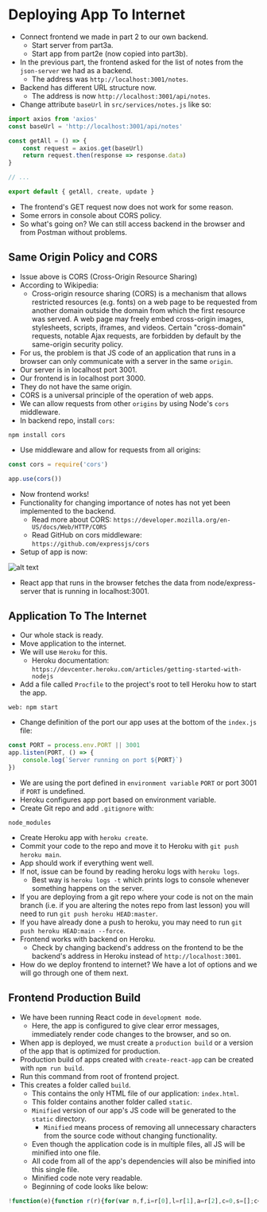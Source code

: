 # Deploying App To Internet
- Connect frontend we made in part 2 to our own backend.
    - Start server from part3a.
    - Start app from part2e (now copied into part3b).
- In the previous part, the frontend asked for the list of notes from the `json-server` we had as a backend.
    - The address was `http://localhost:3001/notes`.
- Backend has different URL structure now.
    - The address is now `http://localhost:3001/api/notes`.
- Change attribute `baseUrl` in `src/services/notes.js` like so:
```javascript
import axios from 'axios'
const baseUrl = 'http://localhost:3001/api/notes'

const getAll = () => {
    const request = axios.get(baseUrl)
    return request.then(response => response.data)
}

// ...

export default { getAll, create, update }
```
- The frontend's GET request now does not work for some reason.
- Some errors in console about CORS policy.
- So what's going on? We can still access backend in the browser and from Postman without problems.

## Same Origin Policy and CORS
- Issue above is CORS (Cross-Origin Resource Sharing)
- According to Wikipedia:
    - Cross-origin resource sharing (CORS) is a mechanism that allows restricted resources (e.g. fonts) on a web page to be requested from another domain outside the domain from which the first resource was served. A web page may freely embed cross-origin images, stylesheets, scripts, iframes, and videos. Certain "cross-domain" requests, notable Ajax requests, are forbidden by default by the same-origin security policy.
- For us, the problem is that JS code of an application that runs in a browser can only communicate with a server in the same `origin`.
- Our server is in localhost port 3001.
- Our frontend is in localhost port 3000.
- They do not have the same origin.
- CORS is a universal principle of the operation of web apps.
- We can allow requests from other `origins` by using Node's `cors` middleware.
- In backend repo, install `cors`:
```
npm install cors
```
- Use middleware and allow for requests from all origins:
```javascript
const cors = require('cors')

app.use(cors())
```
- Now frontend works!
- Functionality for changing importance of notes has not yet been implemented to the backend.
    - Read more about CORS: `https://developer.mozilla.org/en-US/docs/Web/HTTP/CORS`
    - Read GitHub on cors middleware: `https://github.com/expressjs/cors`
- Setup of app is now:

![alt text](https://github.com/eyc94/Full-Stack-Open/blob/master/images/frontend_backend_diagram.png "Frontend and backend setup diagram")

- React app that runs in the browser fetches the data from node/express-server that is running in localhost:3001.

## Application To The Internet
- Our whole stack is ready.
- Move application to the internet.
- We will use `Heroku` for this.
    - Heroku documentation: `https://devcenter.heroku.com/articles/getting-started-with-nodejs`
- Add a file called `Procfile` to the project's root to tell Heroku how to start the app.
```
web: npm start
```
- Change definition of the port our app uses at the bottom of the `index.js` file:
```javascript
const PORT = process.env.PORT || 3001
app.listen(PORT, () => {
    console.log(`Server running on port ${PORT}`)
})
```
- We are using the port defined in `environment variable` `PORT` or port 3001 if `PORT` is undefined.
- Heroku configures app port based on environment variable.
- Create Git repo and add `.gitignore` with:
```
node_modules
```
- Create Heroku app with `heroku create`.
- Commit your code to the repo and move it to Heroku with `git push heroku main`.
- App should work if everything went well.
- If not, issue can be found by reading heroku logs with `heroku logs`.
    - Best way is `heroku logs -t` which prints logs to console whenever something happens on the server.
- If you are deploying from a git repo where your code is not on the main branch (i.e. if you are altering the notes repo from last lesson) you will need to run `git push heroku HEAD:master`.
- If you have already done a push to heroku, you may need to run `git push heroku HEAD:main --force`.
- Frontend works with backend on Heroku.
    - Check by changing backend's address on the frontend to be the backend's address in Heroku instead of `http://localhost:3001`.
- How do we deploy frontend to internet? We have a lot of options and we will go through one of them next.

## Frontend Production Build
- We have been running React code in `development mode`.
    - Here, the app is configured to give clear error messages, immediately render code changes to the browser, and so on.
- When app is deployed, we must create a `production build` or a version of the app that is optimized for production.
- Production build of apps created with `create-react-app` can be created with `npm run build`.
- Run this command from root of frontend project.
- This creates a folder called `build`.
    - This contains the only HTML file of our application: `index.html`.
    - This folder contains another folder called `static`.
    - `Minified` version of our app's JS code will be generated to the `static` directory.
        - `Minified` means process of removing all unnecessary characters from the source code without changing functionality.
    - Even though the application code is in multiple files, all JS will be minified into one file.
    - All code from all of the app's dependencies will also be minified into this single file.
    - Minified code note very readable.
    - Beginning of code looks like below:
```javascript
!function(e){function r(r){for(var n,f,i=r[0],l=r[1],a=r[2],c=0,s=[];c<i.length;c++)f=i[c],o[f]&&s.push(o[f][0]),o[f]=0;for(n in l)Object.prototype.hasOwnProperty.call(l,n)&&(e[n]=l[n]);for(p&&p(r);s.length;)s.shift()();return u.push.apply(u,a||[]),t()}function t(){for(var e,r=0;r<u.length;r++){for(var t=u[r],n=!0,i=1;i<t.length;i++){var l=t[i];0!==o[l]&&(n=!1)}n&&(u.splice(r--,1),e=f(f.s=t[0]))}return e}var n={},o={2:0},u=[];function f(r){if(n[r])return n[r].exports;var t=n[r]={i:r,l:!1,exports:{}};return e[r].call(t.exports,t,t.exports,f),t.l=!0,t.exports}f.m=e,f.c=n,f.d=function(e,r,t){f.o(e,r)||Object.defineProperty(e,r,{enumerable:!0,get:t})},f.r=function(e){"undefined"!==typeof Symbol&&Symbol.toStringTag&&Object.defineProperty(e,Symbol.toStringTag,{value:"Module"})
```